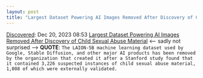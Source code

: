 ```yaml
---
layout: post
title: "Largest Dataset Powering AI Images Removed After Discovery of Child Sexual Abuse Material"
---
```

[Discovered](http://rolandtanglao.com/2020/07/29/p1-blogthis-checkvist-list-links-to-blog/): Dec 20, 2023 08:53 [Largest Dataset Powering AI Images Removed After Discovery of Child Sexual Abuse Material](https://www.404media.co/laion-datasets-removed-stanford-csam-child-abuse/) <-- sadly not surprised --> **QUOTE**: `The LAION-5B machine learning dataset used by Google, Stable Diffusion, and other major AI products has been removed by the organization that created it after a Stanford study found that it contained 3,226 suspected instances of child sexual abuse material, 1,008 of which were externally validated.`
